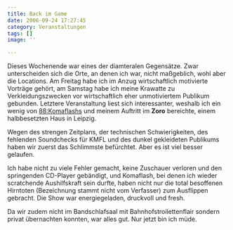 ```yaml
---
title: Back im Game
date: 2006-09-24 17:27:45
category: Veranstaltungen
tags: []
image: ''

---
```


Dieses Wochenende war eines der diamteralen Gegensätze. Zwar unterscheiden sich die Orte, an denen ich war, nicht maßgeblich, wohl aber die Locations. Am Freitag habe ich im Anzug wirtschaftlich motivierte Vorträge gehört, am Samstag habe ich meine Krawatte zu Verkleidungszwecken vor wirtschaftlich eher unmotiviertem Publikum gebunden. Letztere Veranstaltung liest sich interessanter, weshalb ich ein wenig von [88:Komaflashs](http://www.88komaflash.de) und meinem Auftritt im **Zoro** bereichte, einem halbbesetzten Haus in Leipzig.  

  

Wegen des strengen Zeitplans, der technischen Schwierigkeiten, des fehlenden Soundchecks für KMFL und des dunkel gekleideten Publikums haben wir zuerst das Schlimmste befürchtet. Aber es ist viel besser gelaufen.  

  

Ich habe nicht zu viele Fehler gemacht, keine Zuschauer verloren und den springenden CD-Player gebändigt, und Komaflash, bei denen ich wieder scratchende Aushilfskraft sein durfte, haben nicht nur die total besoffenen Hirntoten (Bezeichnung stammt nicht vom Verfasser) zum Ausflippen gebracht. Die Show war energiegeladen, druckvoll und fresh.  

  

Da wir zudem nicht im Bandschlafsaal mit Bahnhofstroilettenflair sondern privat übernachten konnten, war alles gut. Nur jetzt bin ich müde.
